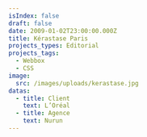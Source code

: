 ```yaml
---
isIndex: false
draft: false
date: 2009-01-02T23:00:00.000Z
title: Kérastase Paris
projects_types: Editorial
projects_tags:
  - Webbox
  - CSS
image:
  src: /images/uploads/kerastase.jpg
datas:
  - title: Client
    text: L’Oréal
  - title: Agence
    text: Nurun
---
```

